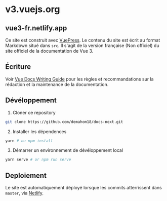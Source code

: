 # v3.vuejs.org

## vue3-fr.netlify.app

Ce site est construit avec [VuePress](https://vuepress.vuejs.org/). Le contenu du site est écrit au format Markdown situé dans `src`. Il s'agit de la version française (Non officiel) du site officiel de la documentation de Vue 3.

## Écriture

Voir [Vue Docs Writing Guide](https://v3.vuejs.org/guide/writing-guide.html) pour les règles et recommandations sur la rédaction et la maintenance de la documentation.

## Dévéloppement

1. Cloner ce repository

```bash
git clone https://github.com/demahom18/docs-next.git
```

2. Installer les dépendences

```bash
yarn # ou npm install
```

3. Démarrer un environnement de dévéloppement local

```bash
yarn serve # or npm run serve
```

## Deploiement

Le site est automatiquement déployé lorsque les commits atterrissent dans `master`, via [Netlify](https://www.netlify.com/).
